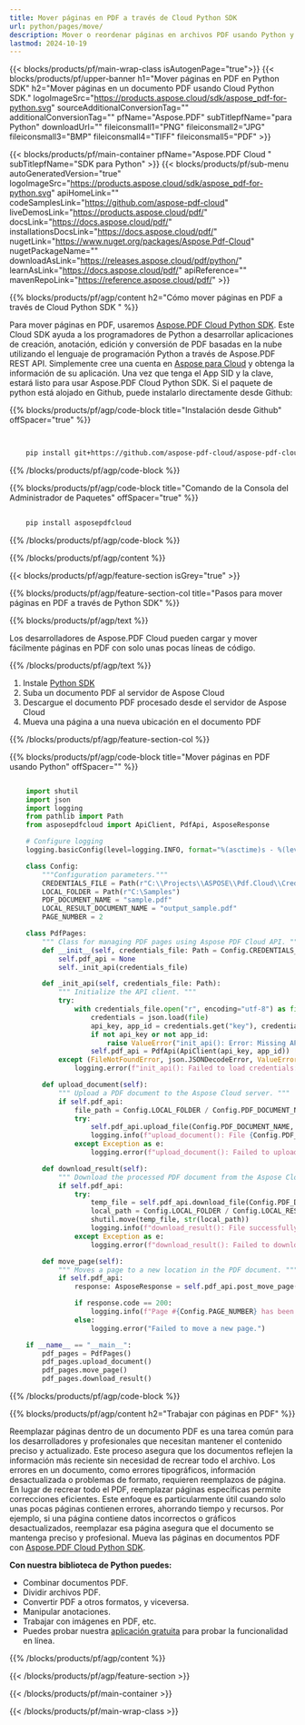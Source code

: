 ```yaml
---
title: Mover páginas en PDF a través de Cloud Python SDK
url: python/pages/move/
description: Mover o reordenar páginas en archivos PDF usando Python y Aspose.PDF Cloud SDK.
lastmod: 2024-10-19
---
```


{{< blocks/products/pf/main-wrap-class isAutogenPage="true">}}
{{< blocks/products/pf/upper-banner h1="Mover páginas en PDF en Python SDK" h2="Mover páginas en un documento PDF usando Cloud Python SDK." logoImageSrc="https://products.aspose.cloud/sdk/aspose_pdf-for-python.svg" sourceAdditionalConversionTag="" additionalConversionTag="" pfName="Aspose.PDF" subTitlepfName="para Python" downloadUrl="" fileiconsmall1="PNG" fileiconsmall2="JPG" fileiconsmall3="BMP" fileiconsmall4="TIFF" fileiconsmall5="PDF" >}}

{{< blocks/products/pf/main-container pfName="Aspose.PDF Cloud " subTitlepfName="SDK para Python" >}}
{{< blocks/products/pf/sub-menu autoGeneratedVersion="true" logoImageSrc="https://products.aspose.cloud/sdk/aspose_pdf-for-python.svg" apiHomeLink="" codeSamplesLink="https://github.com/aspose-pdf-cloud" liveDemosLink="https://products.aspose.cloud/pdf/" docsLink="https://docs.aspose.cloud/pdf/" installationsDocsLink="https://docs.aspose.cloud/pdf/" nugetLink="https://www.nuget.org/packages/Aspose.Pdf-Cloud" nugetPackageName="" downloadAsLink="https://releases.aspose.cloud/pdf/python/" learnAsLink="https://docs.aspose.cloud/pdf/" apiReference="" mavenRepoLink="https://reference.aspose.cloud/pdf/" >}}

{{% blocks/products/pf/agp/content h2="Cómo mover páginas en PDF a través de Cloud Python SDK " %}}

Para mover páginas en PDF, usaremos
[Aspose.PDF Cloud Python SDK](https://products.aspose.cloud/pdf/python/). Este Cloud SDK ayuda a los programadores de Python a desarrollar aplicaciones de creación, anotación, edición y conversión de PDF basadas en la nube utilizando el lenguaje de programación Python a través de Aspose.PDF REST API. Simplemente cree una cuenta en [Aspose para Cloud](https://dashboard.aspose.cloud/#/apps) y obtenga la información de su aplicación. Una vez que tenga el App SID y la clave, estará listo para usar Aspose.PDF Cloud Python SDK. Si el paquete de python está alojado en Github, puede instalarlo directamente desde Github:

{{% blocks/products/pf/agp/code-block title="Instalación desde Github" offSpacer="true" %}}

```bash

     
    pip install git+https://github.com/aspose-pdf-cloud/aspose-pdf-cloud-python.git


```

{{% /blocks/products/pf/agp/code-block %}}

{{% blocks/products/pf/agp/code-block title="Comando de la Consola del Administrador de Paquetes" offSpacer="true" %}}

```bash
     
    pip install asposepdfcloud

```

{{% /blocks/products/pf/agp/code-block %}}

{{% /blocks/products/pf/agp/content %}}

{{< blocks/products/pf/agp/feature-section isGrey="true" >}}

{{% blocks/products/pf/agp/feature-section-col title="Pasos para mover páginas en PDF a través de Python SDK" %}}

{{% blocks/products/pf/agp/text %}}

Los desarrolladores de Aspose.PDF Cloud pueden cargar y mover fácilmente páginas en PDF con solo unas pocas líneas de código.

{{% /blocks/products/pf/agp/text %}}

1. Instale [Python SDK](https://pypi.org/project/asposepdfcloud/)
1. Suba un documento PDF al servidor de Aspose Cloud
1. Descargue el documento PDF procesado desde el servidor de Aspose Cloud
1. Mueva una página a una nueva ubicación en el documento PDF

{{% /blocks/products/pf/agp/feature-section-col %}}

{{% blocks/products/pf/agp/code-block title="Mover páginas en PDF usando Python" offSpacer="" %}}

```python

    import shutil
    import json
    import logging
    from pathlib import Path
    from asposepdfcloud import ApiClient, PdfApi, AsposeResponse

    # Configure logging
    logging.basicConfig(level=logging.INFO, format="%(asctime)s - %(levelname)s - %(message)s")

    class Config:
        """Configuration parameters."""
        CREDENTIALS_FILE = Path(r"C:\\Projects\\ASPOSE\\Pdf.Cloud\\Credentials\\credentials.json")
        LOCAL_FOLDER = Path(r"C:\Samples")
        PDF_DOCUMENT_NAME = "sample.pdf"
        LOCAL_RESULT_DOCUMENT_NAME = "output_sample.pdf"
        PAGE_NUMBER = 2

    class PdfPages:
        """ Class for managing PDF pages using Aspose PDF Cloud API. """
        def __init__(self, credentials_file: Path = Config.CREDENTIALS_FILE):
            self.pdf_api = None
            self._init_api(credentials_file)

        def _init_api(self, credentials_file: Path):
            """ Initialize the API client. """
            try:
                with credentials_file.open("r", encoding="utf-8") as file:
                    credentials = json.load(file)
                    api_key, app_id = credentials.get("key"), credentials.get("id")
                    if not api_key or not app_id:
                        raise ValueError("init_api(): Error: Missing API keys in the credentials file.")
                    self.pdf_api = PdfApi(ApiClient(api_key, app_id))
            except (FileNotFoundError, json.JSONDecodeError, ValueError) as e:
                logging.error(f"init_api(): Failed to load credentials: {e}")

        def upload_document(self):
            """ Upload a PDF document to the Aspose Cloud server. """
            if self.pdf_api:
                file_path = Config.LOCAL_FOLDER / Config.PDF_DOCUMENT_NAME
                try:
                    self.pdf_api.upload_file(Config.PDF_DOCUMENT_NAME, str(file_path))
                    logging.info(f"upload_document(): File {Config.PDF_DOCUMENT_NAME} uploaded successfully.")
                except Exception as e:
                    logging.error(f"upload_document(): Failed to upload file: {e}")

        def download_result(self):
            """ Download the processed PDF document from the Aspose Cloud server. """
            if self.pdf_api:
                try:
                    temp_file = self.pdf_api.download_file(Config.PDF_DOCUMENT_NAME)
                    local_path = Config.LOCAL_FOLDER / Config.LOCAL_RESULT_DOCUMENT_NAME
                    shutil.move(temp_file, str(local_path))
                    logging.info(f"download_result(): File successfully downloaded: {local_path}")
                except Exception as e:
                    logging.error(f"download_result(): Failed to download file: {e}")

        def move_page(self):
            """ Moves a page to a new location in the PDF document. """
            if self.pdf_api:
                response: AsposeResponse = self.pdf_api.post_move_page(Config.PDF_DOCUMENT_NAME, Config.PAGE_NUMBER, Config.PAGE_NUMBER + 1)

                if response.code == 200:
                    logging.info(f"Page #{Config.PAGE_NUMBER} has been moved to position #{Config.PAGE_NUMBER + 1}.")
                else:
                    logging.error("Failed to move a new page.")

    if __name__ == "__main__":
        pdf_pages = PdfPages()
        pdf_pages.upload_document()
        pdf_pages.move_page()
        pdf_pages.download_result()
```

{{% /blocks/products/pf/agp/code-block %}}

{{% blocks/products/pf/agp/content h2="Trabajar con páginas en PDF" %}}

Reemplazar páginas dentro de un documento PDF es una tarea común para los desarrolladores y profesionales que necesitan mantener el contenido preciso y actualizado. Este proceso asegura que los documentos reflejen la información más reciente sin necesidad de recrear todo el archivo. Los errores en un documento, como errores tipográficos, información desactualizada o problemas de formato, requieren reemplazos de página. En lugar de recrear todo el PDF, reemplazar páginas específicas permite correcciones eficientes. Este enfoque es particularmente útil cuando solo unas pocas páginas contienen errores, ahorrando tiempo y recursos. Por ejemplo, si una página contiene datos incorrectos o gráficos desactualizados, reemplazar esa página asegura que el documento se mantenga preciso y profesional.
Mueva las páginas en documentos PDF con [Aspose.PDF Cloud Python SDK](https://products.aspose.cloud/pdf/python/).

**Con nuestra biblioteca de Python puedes:**

+ Combinar documentos PDF.
+ Dividir archivos PDF.
+ Convertir PDF a otros formatos, y viceversa.
+ Manipular anotaciones.
+ Trabajar con imágenes en PDF, etc.
+ Puedes probar nuestra [aplicación gratuita](https://products.aspose.app/pdf/family) para probar la funcionalidad en línea.

{{% /blocks/products/pf/agp/content %}}

{{< /blocks/products/pf/agp/feature-section >}}

{{< /blocks/products/pf/main-container >}}

{{< /blocks/products/pf/main-wrap-class >}}
